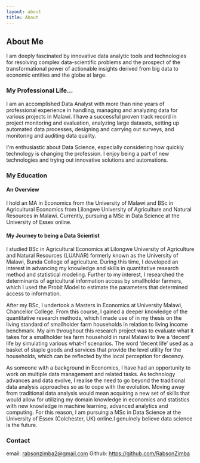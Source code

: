 ```yaml
---
layout: about
title: About
---
```


## About Me
I am deeply fascinated by innovative data analytic tools and technologies for resolving complex data-scientific problems and the prospect of the transformational power of actionable insights derived from big data to economic entities and the globe at large. 

### My Professional Life...
I am an accomplished Data Analyst with more than nine years of professional experience in handling, managing and analyzing data for various projects in Malawi. I have a successful  proven track record in project monitoring and evaluation, analyzing large datasets, setting up automated data processes, designing and carrying out surveys, and monitoring and auditing data quality.

I'm enthusiastic about Data Science, especially considering how quickly technology is changing the profession. I enjoy being a part of new technologies and trying out innovative solutions and automations. 

### My Education
#### An Overview 
I hold an MA in Economics from the University of Malawi and BSc in Agricultural Economics from Lilongwe University of Agriculture and Natural Resources in Malawi. Currently, pursuing a MSc in Data Science at the University of Essex online. 

#### My Journey to being a Data Scientist  
I studied BSc in Agricultural Economics at Lilongwe University of Agriculture and Natural Resources (LUANAR) formerly known as the University of Malawi, Bunda College of agriculture. During this time, I developed an interest in advancing my knowledge and skills in quantitative research method and statistical modeling. Further to my interest, I researched the determinants of agricultural information access by smallholder farmers, which I used the Probit Model to estimate the parameters that determined access to information. 

After my BSc, I undertook a Masters in Economics at University Malawi, Chancellor College. From this course, I gained a deeper knowledge of the quantitative research methods, which I made use of in my thesis on the living standard of smallholder farm households in relation to living income benchmark. My aim throughout this research project was to evaluate what it takes for a smallholder tea farm household in rural Malawi to live a ‘decent’ life by simulating various what-if scenarios. The word ‘decent life’ used as a basket of staple goods and services that provide the level utility for the households, which can be reflected by the local perception for decency.

As someone with a background in Economics, I have had an opportunity to work on multiple data management and related tasks. As technology advances and data evolve, I realise the need to go beyond the traditional data analysis approaches so as to cope with the evolution. Moving away from traditional data analysis would mean acquiring a new set of skills that would allow for utilizing my domain knowledge in economics and statistics with new knowledge in machine learning, advanced analytics and computing. For this reason, I am pursuing a MSc in Data Science at the University of Essex (Colchester, UK) online.I genuinely believe data science is the future. 

### Contact
email: rabsonzimba2@gmail.com
Github: https://github.com/RabsonZimba
